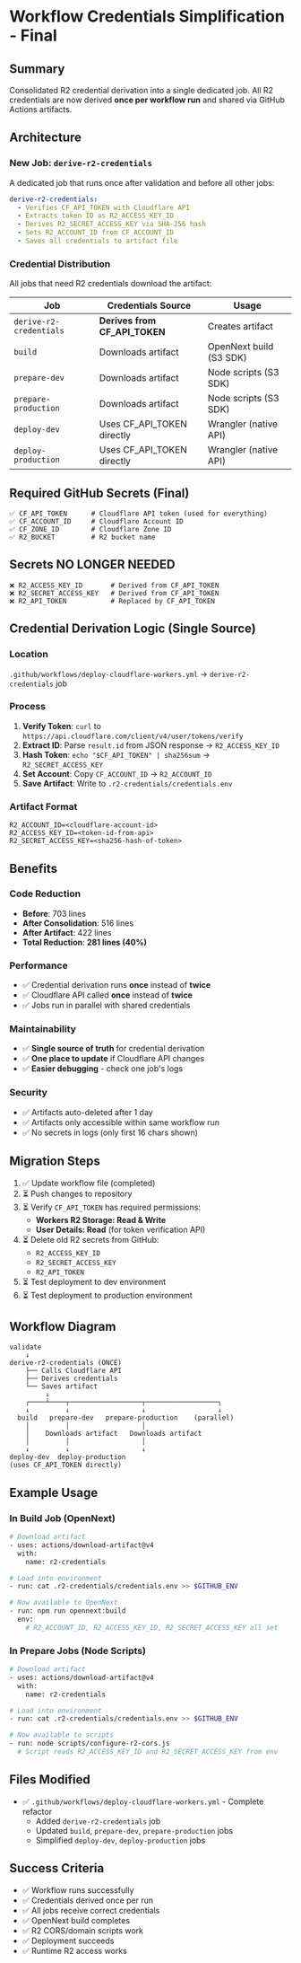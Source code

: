 # Workflow Credentials Simplification - Final

## Summary
Consolidated R2 credential derivation into a single dedicated job. All R2 credentials are now derived **once per workflow run** and shared via GitHub Actions artifacts.

## Architecture

### New Job: `derive-r2-credentials`
A dedicated job that runs once after validation and before all other jobs:

```yaml
derive-r2-credentials:
  - Verifies CF_API_TOKEN with Cloudflare API
  - Extracts token ID as R2_ACCESS_KEY_ID
  - Derives R2_SECRET_ACCESS_KEY via SHA-256 hash
  - Sets R2_ACCOUNT_ID from CF_ACCOUNT_ID
  - Saves all credentials to artifact file
```

### Credential Distribution
All jobs that need R2 credentials download the artifact:

| Job | Credentials Source | Usage |
|-----|-------------------|-------|
| `derive-r2-credentials` | **Derives from CF_API_TOKEN** | Creates artifact |
| `build` | Downloads artifact | OpenNext build (S3 SDK) |
| `prepare-dev` | Downloads artifact | Node scripts (S3 SDK) |
| `prepare-production` | Downloads artifact | Node scripts (S3 SDK) |
| `deploy-dev` | Uses CF_API_TOKEN directly | Wrangler (native API) |
| `deploy-production` | Uses CF_API_TOKEN directly | Wrangler (native API) |

## Required GitHub Secrets (Final)
```
✅ CF_API_TOKEN      # Cloudflare API token (used for everything)
✅ CF_ACCOUNT_ID     # Cloudflare Account ID  
✅ CF_ZONE_ID        # Cloudflare Zone ID
✅ R2_BUCKET         # R2 bucket name
```

## Secrets NO LONGER NEEDED
```
❌ R2_ACCESS_KEY_ID       # Derived from CF_API_TOKEN
❌ R2_SECRET_ACCESS_KEY   # Derived from CF_API_TOKEN  
❌ R2_API_TOKEN           # Replaced by CF_API_TOKEN
```

## Credential Derivation Logic (Single Source)

### Location
`.github/workflows/deploy-cloudflare-workers.yml` → `derive-r2-credentials` job

### Process
1. **Verify Token**: `curl` to `https://api.cloudflare.com/client/v4/user/tokens/verify`
2. **Extract ID**: Parse `result.id` from JSON response → `R2_ACCESS_KEY_ID`
3. **Hash Token**: `echo "$CF_API_TOKEN" | sha256sum` → `R2_SECRET_ACCESS_KEY`
4. **Set Account**: Copy `CF_ACCOUNT_ID` → `R2_ACCOUNT_ID`
5. **Save Artifact**: Write to `.r2-credentials/credentials.env`

### Artifact Format
```env
R2_ACCOUNT_ID=<cloudflare-account-id>
R2_ACCESS_KEY_ID=<token-id-from-api>
R2_SECRET_ACCESS_KEY=<sha256-hash-of-token>
```

## Benefits

### Code Reduction
- **Before**: 703 lines
- **After Consolidation**: 516 lines  
- **After Artifact**: 422 lines
- **Total Reduction**: **281 lines (40%)**

### Performance
- ✅ Credential derivation runs **once** instead of **twice**
- ✅ Cloudflare API called **once** instead of **twice**
- ✅ Jobs run in parallel with shared credentials

### Maintainability
- ✅ **Single source of truth** for credential derivation
- ✅ **One place to update** if Cloudflare API changes
- ✅ **Easier debugging** - check one job's logs

### Security
- ✅ Artifacts auto-deleted after 1 day
- ✅ Artifacts only accessible within same workflow run
- ✅ No secrets in logs (only first 16 chars shown)

## Migration Steps

1. ✅ Update workflow file (completed)
2. ⏳ Push changes to repository
3. ⏳ Verify `CF_API_TOKEN` has required permissions:
   - **Workers R2 Storage: Read & Write**
   - **User Details: Read** (for token verification API)
4. ⏳ Delete old R2 secrets from GitHub:
   - `R2_ACCESS_KEY_ID`
   - `R2_SECRET_ACCESS_KEY`
   - `R2_API_TOKEN`
5. ⏳ Test deployment to dev environment
6. ⏳ Test deployment to production environment

## Workflow Diagram

```
validate
    ↓
derive-r2-credentials (ONCE)
    ├── Calls Cloudflare API
    ├── Derives credentials
    └── Saves artifact
         ↓
    ┌────┴────┬──────────────────┬──────────────────┐
    ↓         ↓                  ↓                  ↓
  build   prepare-dev   prepare-production    (parallel)
    │         │                  │
    │    Downloads artifact   Downloads artifact
    │         │                  │
    ↓         ↓                  ↓
deploy-dev  deploy-production
(uses CF_API_TOKEN directly)
```

## Example Usage

### In Build Job (OpenNext)
```bash
# Download artifact
- uses: actions/download-artifact@v4
  with:
    name: r2-credentials

# Load into environment
- run: cat .r2-credentials/credentials.env >> $GITHUB_ENV

# Now available to OpenNext
- run: npm run opennext:build
  env:
    # R2_ACCOUNT_ID, R2_ACCESS_KEY_ID, R2_SECRET_ACCESS_KEY all set
```

### In Prepare Jobs (Node Scripts)
```bash
# Download artifact
- uses: actions/download-artifact@v4
  with:
    name: r2-credentials

# Load into environment
- run: cat .r2-credentials/credentials.env >> $GITHUB_ENV

# Now available to scripts
- run: node scripts/configure-r2-cors.js
  # Script reads R2_ACCESS_KEY_ID and R2_SECRET_ACCESS_KEY from env
```

## Files Modified
- ✅ `.github/workflows/deploy-cloudflare-workers.yml` - Complete refactor
  - Added `derive-r2-credentials` job
  - Updated `build`, `prepare-dev`, `prepare-production` jobs
  - Simplified `deploy-dev`, `deploy-production` jobs

## Success Criteria
- ✅ Workflow runs successfully
- ✅ Credentials derived once per run
- ✅ All jobs receive correct credentials
- ✅ OpenNext build completes
- ✅ R2 CORS/domain scripts work
- ✅ Deployment succeeds
- ✅ Runtime R2 access works
